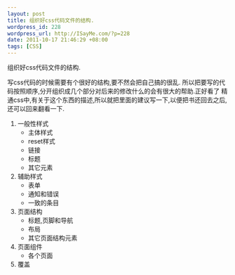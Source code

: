```yaml
--- 
layout: post
title: 组织好css代码文件的结构.
wordpress_id: 228
wordpress_url: http://ISayMe.com/?p=228
date: 2011-10-17 21:46:29 +08:00
tags: [CSS]
---
```

组织好css代码文件的结构.

写css代码的时候需要有个很好的结构,要不然会把自己搞的很乱.
所以把要写的代码按照顺序,分开组织成几个部分对后来的修改什么的会有很大的帮助.正好看了 精通css中,有关于这个东西的描述,所以就把里面的建议写一下,以便把书还回去之后,还可以回来翻看一下.

1. 一般性样式
	- 主体样式
	- reset样式
	- 链接
	- 标题
	- 其它元素
2. 辅助样式
	- 表单
	- 通知和错误
	- 一致的条目
3. 页面结构
	- 标题,页脚和导航
	- 布局
	- 其它页面结构元素
4. 页面组件
	- 各个页面
5. 覆盖
